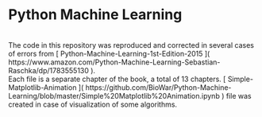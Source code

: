 # Python Machine Learning
<br>
  The code in this repository was reproduced and corrected in several cases of errors from [ Python-Machine-Learning-1st-Edition-2015 ]( https://www.amazon.com/Python-Machine-Learning-Sebastian-Raschka/dp/1783555130 ).
<br>
  Each file is a separate chapter of the book, a total of 13 chapters. [ Simple-Matplotlib-Animation ]( https://github.com/BioWar/Python-Machine-Learning/blob/master/Simple%20Matplotlib%20Animation.ipynb ) file was created in case of visualization of some algorithms.
